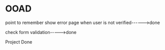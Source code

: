 # OOAD

point to remember show error page when user is not verified------>done

check form validation----->done 

Project Done


